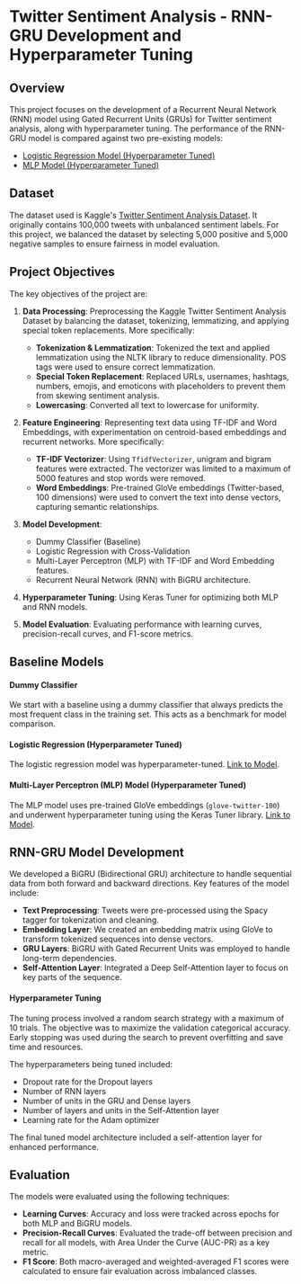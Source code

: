 # Twitter Sentiment Analysis - RNN-GRU Development and Hyperparameter Tuning

## Overview
This project focuses on the development of a Recurrent Neural Network (RNN) model using Gated Recurrent Units (GRUs) for
Twitter sentiment analysis, along with hyperparameter tuning. The performance of the RNN-GRU model is compared against two pre-existing models:
- [Logistic Regression Model (Hyperparameter Tuned)](https://github.com/antonioualex/Tweet-Sentiment-Classifier-with-Machine-Learning-Models)
- [MLP Model (Hyperparameter Tuned)](https://github.com/antonioualex/Tweet-Sentiment-Classifier-using-MLPs)

## Dataset

The dataset used is Kaggle's [Twitter Sentiment Analysis Dataset](https://www.kaggle.com/datasets/jp797498e/twitter-entity-sentiment-analysis). 
It originally contains 100,000 tweets with unbalanced sentiment labels. For this project, we balanced the dataset 
by selecting 5,000 positive and 5,000 negative samples to ensure fairness in model evaluation.

## Project Objectives

The key objectives of the project are:
1. **Data Processing**: Preprocessing the Kaggle Twitter Sentiment Analysis Dataset by balancing the dataset, 
tokenizing, lemmatizing, and applying special token replacements. More specifically:
   - **Tokenization & Lemmatization**: Tokenized the text and applied lemmatization using the NLTK library to reduce dimensionality. POS tags were used to ensure correct lemmatization.
   - **Special Token Replacement**: Replaced URLs, usernames, hashtags, numbers, emojis, and emoticons with placeholders to prevent them from skewing sentiment analysis.
   - **Lowercasing**: Converted all text to lowercase for uniformity.
2. **Feature Engineering**: Representing text data using TF-IDF and Word Embeddings, with 
experimentation on centroid-based embeddings and recurrent networks. More specifically:
   - **TF-IDF Vectorizer**: Using `TfidfVectorizer`, unigram and bigram features were extracted. The vectorizer was
      limited to a maximum of 5000 features and stop words were removed.
   - **Word Embeddings**: Pre-trained GloVe embeddings (Twitter-based, 100 dimensions) were used to convert the text 
      into dense vectors, capturing semantic relationships.

3. **Model Development**:
   - Dummy Classifier (Baseline)
   - Logistic Regression with Cross-Validation
   - Multi-Layer Perceptron (MLP) with TF-IDF and Word Embedding features.
   - Recurrent Neural Network (RNN) with BiGRU architecture.
4. **Hyperparameter Tuning**: Using Keras Tuner for optimizing both MLP and RNN models.
5. **Model Evaluation**: Evaluating performance with learning curves, precision-recall curves, and F1-score metrics.



## Baseline Models

#### Dummy Classifier
We start with a baseline using a dummy classifier that always predicts the most frequent class in the training set.
This acts as a benchmark for model comparison.

#### Logistic Regression (Hyperparameter Tuned)
The logistic regression model was hyperparameter-tuned. 
[Link to Model](https://github.com/example/logistic-regression).

#### Multi-Layer Perceptron (MLP) Model (Hyperparameter Tuned)
The MLP model uses pre-trained GloVe embeddings (`glove-twitter-100`) and underwent hyperparameter tuning using the
Keras Tuner library. [Link to Model](https://github.com/example/mlp-model).

## RNN-GRU Model Development

We developed a BiGRU (Bidirectional GRU) architecture to handle sequential data from both forward and backward directions.
Key features of the model include:
   - **Text Preprocessing**: Tweets were pre-processed using the Spacy tagger for tokenization and cleaning.
  - **Embedding Layer**: We created an embedding matrix using GloVe to transform tokenized sequences into dense vectors.
  - **GRU Layers**: BiGRU with Gated Recurrent Units was employed to handle long-term dependencies.
  - **Self-Attention Layer**: Integrated a Deep Self-Attention layer to focus on key parts of the sequence.

#### Hyperparameter Tuning

The tuning process involved a random search strategy with a maximum of 10 trials. 
The objective was to maximize the validation categorical accuracy. Early stopping was used during the search to 
prevent overfitting and save time and resources.

The hyperparameters being tuned included:
- Dropout rate for the Dropout layers
- Number of RNN layers
- Number of units in the GRU and Dense layers
- Number of layers and units in the Self-Attention layer
- Learning rate for the Adam optimizer

The final tuned model architecture included a self-attention layer for enhanced performance.

## Evaluation

The models were evaluated using the following techniques:
- **Learning Curves**: Accuracy and loss were tracked across epochs for both MLP and BiGRU models.
- **Precision-Recall Curves**: Evaluated the trade-off between precision and recall for all models, 
with Area Under the Curve (AUC-PR) as a key metric.
- **F1 Score**: Both macro-averaged and weighted-averaged F1 scores were calculated to ensure fair evaluation 
across imbalanced classes.

